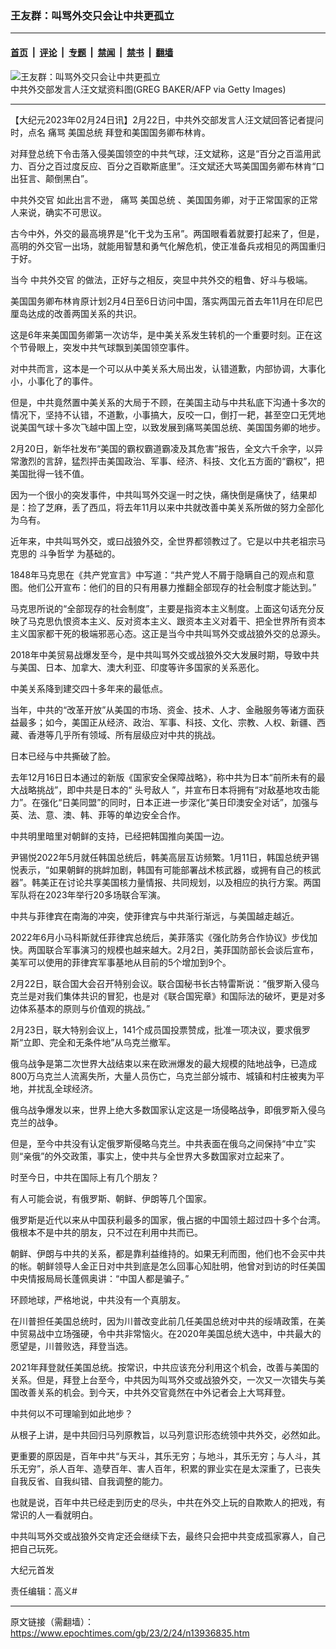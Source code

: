 ### 王友群：叫骂外交只会让中共更孤立

---

#### [首页](../../../..?n13936835) &nbsp;|&nbsp; [评论](../../../../../epoch-comment?n13936835) &nbsp;|&nbsp; [专题](../../../../../epoch-special?n13936835) &nbsp;|&nbsp; [禁闻](../../../../../epoch-news?n13936835) &nbsp;|&nbsp; [禁书](../../../../../books?n13936835) &nbsp;|&nbsp; [翻墙](https://github.com/gfw-breaker/nogfw/blob/master/README.md?n13936835)


<div><img alt="王友群：叫骂外交只会让中共更孤立" class="attachment-djy_600_400 size-djy_600_400 wp-post-image" src="https://i.epochtimes.com/assets/uploads/2023/02/id13936836-GettyImages-1229545109-600x400.jpg"/>
<div class="caption">
 中共外交部发言人汪文斌资料图(GREG BAKER/AFP via Getty Images)
</div></div><hr/><div class="post_content" id="artbody" itemprop="articleBody">
 <!-- article content begin -->
 <p>
  【大纪元2023年02月24日讯】2月22日，中共外交部发言人汪文斌回答记者提问时，点名
  <ok href="https://www.epochtimes.com/gb/tag/%E7%97%9B%E9%AA%82.html">
   痛骂
  </ok>
  <ok href="https://www.epochtimes.com/gb/tag/%E7%BE%8E%E5%9B%BD%E6%80%BB%E7%BB%9F.html">
   美国总统
  </ok>
  拜登和美国国务卿布林肯。
 </p>
 <p style="font-weight: 400;">
  对拜登总统下令击落入侵美国领空的中共气球，汪文斌称，这是“百分之百滥用武力、百分之百过度反应、百分之百歇斯底里”。汪文斌还大骂美国国务卿布林肯“口出狂言、颠倒黑白”。
 </p>
 <p style="font-weight: 400;">
  <ok href="https://www.epochtimes.com/gb/tag/%E4%B8%AD%E5%85%B1%E5%A4%96%E4%BA%A4%E5%AE%98.html">
   中共外交官
  </ok>
  如此出言不逊，
  <ok href="https://www.epochtimes.com/gb/tag/%E7%97%9B%E9%AA%82.html">
   痛骂
  </ok>
  <ok href="https://www.epochtimes.com/gb/tag/%E7%BE%8E%E5%9B%BD%E6%80%BB%E7%BB%9F.html">
   美国总统
  </ok>
  、美国国务卿，对于正常国家的正常人来说，确实不可思议。
 </p>
 <p style="font-weight: 400;">
  古今中外，外交的最高境界是“化干戈为玉帛”。两国眼看着就要打起来了，但是，高明的外交官一出场，就能用智慧和勇气化解危机，使正准备兵戎相见的两国重归于好。
 </p>
 <p style="font-weight: 400;">
  当今
  <ok href="https://www.epochtimes.com/gb/tag/%E4%B8%AD%E5%85%B1%E5%A4%96%E4%BA%A4%E5%AE%98.html">
   中共外交官
  </ok>
  的做法，正好与之相反，突显中共外交的粗鲁、好斗与极端。
 </p>
 <p style="font-weight: 400;">
  美国国务卿布林肯原计划2月4日至6日访问中国，落实两国元首去年11月在印尼巴厘岛达成的改善两国关系的共识。
 </p>
 <p style="font-weight: 400;">
  这是6年来美国国务卿第一次访华，是中美关系发生转机的一个重要时刻。正在这个节骨眼上，突发中共气球飘到美国领空事件。
 </p>
 <p style="font-weight: 400;">
  对中共而言，这本是一个可以从中美关系大局出发，认错道歉，内部协调，大事化小，小事化了的事件。
 </p>
 <p style="font-weight: 400;">
  但是，中共竟然置中美关系的大局于不顾，在美国主动与中共私底下沟通十多次的情况下，坚持不认错，不道歉，小事搞大，反咬一口，倒打一耙，甚至空口无凭地说美国气球十多次飞越中国上空，以致发展到痛骂美国总统、美国国务卿的地步。
 </p>
 <p style="font-weight: 400;">
  2月20日，新华社发布“美国的霸权霸道霸凌及其危害”报告，全文六千余字，以异常激烈的言辞，猛烈抨击美国政治、军事、经济、科技、文化五方面的“霸权”，把美国批得一钱不值。
 </p>
 <p style="font-weight: 400;">
  因为一个很小的突发事件，中共叫骂外交逞一时之快，痛快倒是痛快了，结果却是：捡了芝麻，丢了西瓜，将去年11月以来中共就改善中美关系所做的努力全部化为乌有。
 </p>
 <p style="font-weight: 400;">
  近年来，中共叫骂外交，或曰战狼外交，全世界都领教过了。它是以中共老祖宗马克思的
  <ok href="https://www.epochtimes.com/gb/tag/%E6%96%97%E4%BA%89%E5%93%B2%E5%AD%A6.html">
   斗争哲学
  </ok>
  为基础的。
 </p>
 <p style="font-weight: 400;">
  1848年马克思在《共产党宣言》中写道：“共产党人不屑于隐瞒自己的观点和意图。他们公开宣布：他们的目的只有用暴力推翻全部现存的社会制度才能达到。”
 </p>
 <p style="font-weight: 400;">
  马克思所说的“全部现存的社会制度”，主要是指资本主义制度。上面这句话充分反映了马克思仇恨资本主义、反对资本主义、跟资本主义对着干、把全世界所有资本主义国家都干死的极端邪恶心态。这正是当今中共叫骂外交或战狼外交的总源头。
 </p>
 <p style="font-weight: 400;">
  2018年中美贸易战爆发至今，是中共叫骂外交或战狼外交大发展时期，导致中共与美国、日本、加拿大、澳大利亚、印度等许多国家的关系恶化。
 </p>
 <p style="font-weight: 400;">
  中美关系降到建交四十多年来的最低点。
 </p>
 <p style="font-weight: 400;">
  当年，中共的“改革开放”从美国的市场、资金、技术、人才、金融服务等诸方面获益最多；如今，美国正从经济、政治、军事、科技、文化、宗教、人权、新疆、西藏、香港等几乎所有领域、所有层级应对中共的挑战。
 </p>
 <p style="font-weight: 400;">
  日本已经与中共撕破了脸。
 </p>
 <p style="font-weight: 400;">
  去年12月16日日本通过的新版《国家安全保障战略》，称中共为日本“前所未有的最大战略挑战”，即中共是日本的“
  <ok href="https://www.epochtimes.com/gb/tag/%E5%A4%B4%E5%8F%B7%E6%95%8C%E4%BA%BA.html">
   头号敌人
  </ok>
  ”，并宣布日本将拥有“对敌基地攻击能力”。在强化“日美同盟”的同时，日本正进一步深化“美日印澳安全对话”，加强与英、法、意、澳、韩、菲等的单边安全合作。
 </p>
 <p style="font-weight: 400;">
  中共明里暗里对朝鲜的支持，已经把韩国推向美国一边。
 </p>
 <p style="font-weight: 400;">
  尹锡悦2022年5月就任韩国总统后，韩美高层互访频繁。1月11日，韩国总统尹锡悦表示，“如果朝鲜的挑衅加剧，韩国有可能部署战术核武器，或拥有自己的核武器”。韩美正在讨论共享美国核力量情报、共同规划，以及相应的执行方案。两国军队将在2023年举行20多场联合军演。
 </p>
 <p style="font-weight: 400;">
  中共与菲律宾在南海的冲突，使菲律宾与中共渐行渐远，与美国越走越近。
 </p>
 <p style="font-weight: 400;">
  2022年6月小马科斯就任菲律宾总统后，美菲落实《强化防务合作协议》步伐加快。两国联合军事演习的规模也越来越大。2月2日，美菲国防部长会谈后宣布，美军可以使用的菲律宾军事基地从目前的5个增加到9个。
 </p>
 <p style="font-weight: 400;">
  2月22日，联合国大会召开特别会议。联合国秘书长古特雷斯说：“俄罗斯入侵乌克兰是对我们集体共识的冒犯，也是对《联合国宪章》和国际法的破坏，更是对多边体系基本的原则与价值观的挑战。”
 </p>
 <p style="font-weight: 400;">
  2月23日，联大特别会议上，141个成员国投票赞成，批准一项决议，要求俄罗斯“立即、完全和无条件地”从乌克兰撤军。
 </p>
 <p style="font-weight: 400;">
  俄乌战争是第二次世界大战结束以来在欧洲爆发的最大规模的陆地战争，已造成800万乌克兰人流离失所，大量人员伤亡，乌克兰部分城市、城镇和村庄被夷为平地，并扰乱全球经济。
 </p>
 <p style="font-weight: 400;">
  俄乌战争爆发以来，世界上绝大多数国家认定这是一场侵略战争，即俄罗斯入侵乌克兰的战争。
 </p>
 <p style="font-weight: 400;">
  但是，至今中共没有认定俄罗斯侵略乌克兰。中共表面在俄乌之间保持“中立”实则“亲俄”的外交政策，事实上，使中共与全世界大多数国家对立起来了。
 </p>
 <p style="font-weight: 400;">
  时至今日，中共在国际上有几个朋友？
 </p>
 <p style="font-weight: 400;">
  有人可能会说，有俄罗斯、朝鲜、伊朗等几个国家。
 </p>
 <p style="font-weight: 400;">
  俄罗斯是近代以来从中国获利最多的国家，俄占据的中国领土超过四十多个台湾。俄根本不是中共的朋友，只不过在利用中共而已。
 </p>
 <p style="font-weight: 400;">
  朝鲜、伊朗与中共的关系，都是靠利益维持的。如果无利而图，他们也不会买中共的帐。朝鲜领导人金正日对中共到底是怎么回事心知肚明，他曾对到访的时任美国中央情报局局长蓬佩奥讲：“中国人都是骗子。”
 </p>
 <p style="font-weight: 400;">
  环顾地球，严格地说，中共没有一个真朋友。
 </p>
 <p style="font-weight: 400;">
  在川普担任美国总统时，因为川普改变此前几任美国总统对中共的绥靖政策，在美中贸易战中立场强硬，令中共非常恼火。在2020年美国总统大选中，中共最大的愿望是，川普败选，拜登当选。
 </p>
 <p style="font-weight: 400;">
  2021年拜登就任美国总统。按常识，中共应该充分利用这个机会，改善与美国的关系。但是，拜登上台至今，中共因为叫骂外交或战狼外交，一次又一次错失与美国改善关系的机会。到今天，中共外交官竟然在中外记者会上大骂拜登。
 </p>
 <p style="font-weight: 400;">
  中共何以不可理喻到如此地步？
 </p>
 <p style="font-weight: 400;">
  从根子上讲，是中共回归马列原教旨，以马列意识形态统领中共外交，必然如此。
 </p>
 <p style="font-weight: 400;">
  更重要的原因是，百年中共“与天斗，其乐无穷；与地斗，其乐无穷；与人斗，其乐无穷”，杀人百年、造孽百年、害人百年，积累的罪业实在是太深重了，已丧失自我反省、自我纠错、自我调整的能力。
 </p>
 <p style="font-weight: 400;">
  也就是说，百年中共已经走到历史的尽头，中共在外交上玩的自欺欺人的把戏，有常识的人一看就明白。
 </p>
 <p style="font-weight: 400;">
  中共叫骂外交或战狼外交肯定还会继续下去，最终只会把中共变成孤家寡人，自己把自己玩死。
 </p>
 <p style="font-weight: 400;">
  大纪元首发
 </p>
 <p style="font-weight: 400;">
  责任编辑：高义#
 </p>
 <p style="font-weight: 400;">
  <!-- article content end -->
  <div id="below_article_ad">
  </div>
 </p>
</div>


---

原文链接（需翻墙）：https://www.epochtimes.com/gb/23/2/24/n13936835.htm